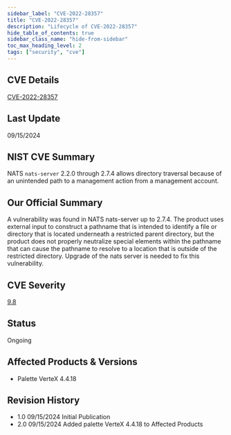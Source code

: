 ```yaml
---
sidebar_label: "CVE-2022-28357"
title: "CVE-2022-28357"
description: "Lifecycle of CVE-2022-28357"
hide_table_of_contents: true
sidebar_class_name: "hide-from-sidebar"
toc_max_heading_level: 2
tags: ["security", "cve"]
---
```


## CVE Details

[CVE-2022-28357](https://nvd.nist.gov/vuln/detail/CVE-2022-28357)

## Last Update

09/15/2024

## NIST CVE Summary

NATS `nats-server` 2.2.0 through 2.7.4 allows directory traversal because of an unintended path to a management action
from a management account.

## Our Official Summary

A vulnerability was found in NATS nats-server up to 2.7.4. The product uses external input to construct a pathname that
is intended to identify a file or directory that is located underneath a restricted parent directory, but the product
does not properly neutralize special elements within the pathname that can cause the pathname to resolve to a location
that is outside of the restricted directory. Upgrade of the nats server is needed to fix this vulnerability.

## CVE Severity

[9.8](https://nvd.nist.gov/vuln/detail/CVE-2022-28357)

## Status

Ongoing

## Affected Products & Versions

- Palette VerteX 4.4.18

## Revision History

- 1.0 09/15/2024 Initial Publication
- 2.0 09/15/2024 Added palette VerteX 4.4.18 to Affected Products
